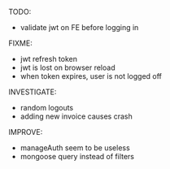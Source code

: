 TODO:

- validate jwt on FE before logging in

FIXME:

- jwt refresh token
- jwt is lost on browser reload
- when token expires, user is not logged off

INVESTIGATE:

- random logouts
- adding new invoice causes crash

IMPROVE:

- manageAuth seem to be useless
- mongoose query instead of filters
